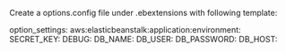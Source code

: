 Create a options.config file under .ebextensions with following template:

option_settings:
  aws:elasticbeanstalk:application:environment:
    SECRET_KEY: 
    DEBUG: 
    DB_NAME: 
    DB_USER: 
    DB_PASSWORD:
    DB_HOST: 